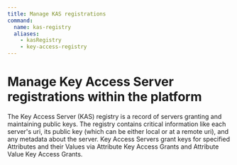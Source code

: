 ```yaml
---
title: Manage KAS registrations
command:
  name: kas-registry
  aliases:
    - kasRegistry
    - key-access-registry
---
```


# Manage Key Access Server registrations within the platform

The Key Access Server (KAS) registry is a record of servers granting and maintaining public keys.
The registry contains critical information like each server's uri, its public key (which can be
either local or at a remote uri), and any metadata about the server. Key Access Servers grant keys
for specified Attributes and their Values via Attribute Key Access Grants and Attribute Value Key
Access Grants.
